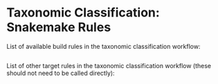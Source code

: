 # Taxonomic Classification: Snakemake Rules

List of available build rules in the taxonomic classification workflow:

```
```

List of other target rules in the taxonomic classification workflow
(these should not need to be called directly):

```
```


